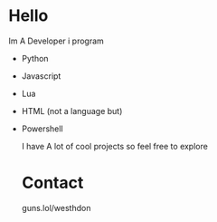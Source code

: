 # Hello
Im A Developer i program
- Python
- Javascript
- Lua
- HTML (not a language but)
- Powershell

   I have A lot of cool projects so feel free to explore

  # Contact
  guns.lol/westhdon
